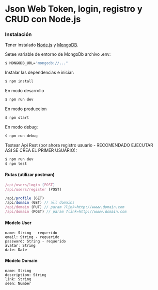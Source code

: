 # Json Web Token, login, registro y CRUD con Node.js 

### Instalación

Tener instalado [Node.js](https://nodejs.org/) y [MongoDB](https://www.mongodb.com/es).

Setee variable de entorno de MongoDb archivo .env:

```sh
$ MONGODB_URL="mongodb://..."
```

Instalar las dependencias e iniciar:

```sh
$ npm install
```

En modo desarrollo

```sh
$ npm run dev
```

En modo produccion

```sh
$ npm start
```

En modo debug:

```sh
$ npm run debug
```

Testear Api Rest (por ahora registro usuario - RECOMENDADO EJECUTAR ASI SE CREA EL PRIMER USUARIO):

```sh
$ npm run dev
$ npm test
```


#### Rutas (utilizar postman)


```js
/api/users/login (POST)
/api/users/register (POST)

/api/profile (GET)
/api/domain (GET) // all domains
/api/domain (PUT) // param ?link=http://wwww.domain.com
/api/domain (POST) // param ?link=http://wwww.domain.com
```
#### Modelo User

```
name: String - requerido
email: String - requerido
password: String - requerido
avatar: String
date: Date
```

#### Modelo Domain

```
name: String
description: String
link: String
seen: Number
```